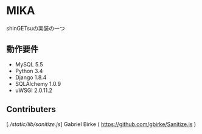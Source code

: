 MIKA
================

shinGETsuの実装の一つ

動作要件
----------------
 * MySQL 5.5
 * Python 3.4
 * Django 1.8.4
 * SQLAlchemy 1.0.9
 * uWSGI 2.0.11.2

Contributers
------------
[*./static/lib/sanitize.js*] Gabriel Birke ( https://github.com/gbirke/Sanitize.js )

